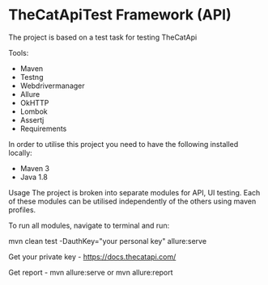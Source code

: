 # TheCatApiTest Framework (API)

The project is based on a test task for testing TheCatApi

Tools:
* Maven
* Testng
* Webdrivermanager
* Allure
* OkHTTP
* Lombok
* Assertj
* Requirements

In order to utilise this project you need to have the following installed locally:

* Maven 3
* Java 1.8


Usage
The project is broken into separate modules for API, UI testing. Each of these modules can be utilised independently of the others using maven profiles.

To run all modules, navigate to terminal and run:

mvn clean test -DauthKey="your personal key" allure:serve

Get your private key - https://docs.thecatapi.com/

Get report - mvn allure:serve 
or mvn allure:report

